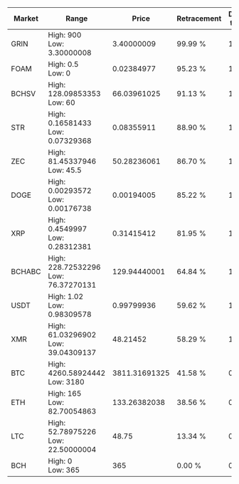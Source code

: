 | Market | Range | Price| Retracement | Doubles to 50% |
| --- | --- | --- | --- | --- |
| GRIN | High: 900<br />Low: 3.30000008 | 3.40000009 | 99.99 % | 132.84 |
| FOAM | High: 0.5<br />Low: 0 | 0.02384977 | 95.23 % | 10.48 |
| BCHSV | High: 128.09853353<br />Low: 60 | 66.03961025 | 91.13 % | 1.42 |
| STR | High: 0.16581433<br />Low: 0.07329368 | 0.08355911 | 88.90 % | 1.43 |
| ZEC | High: 81.45337946<br />Low: 45.5 | 50.28236061 | 86.70 % | 1.26 |
| DOGE | High: 0.00293572<br />Low: 0.00176738 | 0.00194005 | 85.22 % | 1.21 |
| XRP | High: 0.4549997<br />Low: 0.28312381 | 0.31415412 | 81.95 % | 1.17 |
| BCHABC | High: 228.72532296<br />Low: 76.37270131 | 129.94440001 | 64.84 % | 1.17 |
| USDT | High: 1.02<br />Low: 0.98309578 | 0.99799936 | 59.62 % | 1.00 |
| XMR | High: 61.03296902<br />Low: 39.04309137 | 48.21452 | 58.29 % | 1.04 |
| BTC | High: 4260.58924442<br />Low: 3180 | 3811.31691325 | 41.58 % | 0.00 |
| ETH | High: 165<br />Low: 82.70054863 | 133.26382038 | 38.56 % | 0.00 |
| LTC | High: 52.78975226<br />Low: 22.50000004 | 48.75 | 13.34 % | 0.00 |
| BCH | High: 0<br />Low: 365 | 365 | 0.00 % | 0.00 |
